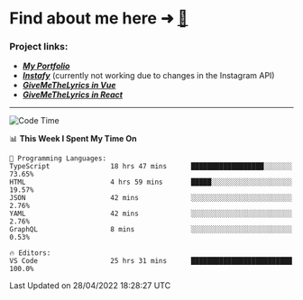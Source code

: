 # Find about me here ➜ [🧑](https://pauabella.dev)

### Project links:
- ***[My Portfolio](https://pauabella.dev)***
- ***[Instafy](https://instafy.me)*** (currently not working due to changes in the Instagram API)
- ***[GiveMeTheLyrics in Vue](https://lyrics.pauabella.dev)***
- ***[GiveMeTheLyrics in React](https://pauabella.dev/GiveMeTheLyrics)***

---
<!--START_SECTION:waka-->
![Code Time](http://img.shields.io/badge/Code%20Time-993%20hrs%2052%20mins-blue)

📊 **This Week I Spent My Time On** 

```text
💬 Programming Languages: 
TypeScript               18 hrs 47 mins      ██████████████████░░░░░░░   73.65% 
HTML                     4 hrs 59 mins       █████░░░░░░░░░░░░░░░░░░░░   19.57% 
JSON                     42 mins             ░░░░░░░░░░░░░░░░░░░░░░░░░   2.76% 
YAML                     42 mins             ░░░░░░░░░░░░░░░░░░░░░░░░░   2.76% 
GraphQL                  8 mins              ░░░░░░░░░░░░░░░░░░░░░░░░░   0.53%

🔥 Editors: 
VS Code                  25 hrs 31 mins      █████████████████████████   100.0%

```


 Last Updated on 28/04/2022 18:28:27 UTC
<!--END_SECTION:waka-->
